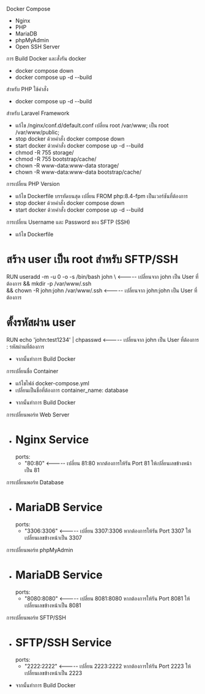 Docker Compose
- Nginx
- PHP
- MariaDB
- phpMyAdmin
- Open SSH Server

การ Build Docker และสั่งรัน docker
- docker compose down
- docker compose up -d --build
  
สำหรับ PHP ใช้คำสั่ง 
- docker compose up -d --build

สำหรับ Laravel Framework
- แก้ไข /nginx/conf.d/default.conf เปลี่ยน root /var/www; เป็น root /var/www/public;
- stop docker ด้วยคำสั่ง docker compose down
- start docker ด้วยคำสั่ง docker compose up -d --build
- chmod -R 755 storage/
- chmod -R 755 bootstrap/cache/
- chown -R www-data:www-data storage/
- chown -R www-data:www-data bootstrap/cache/

การเปลี่ยน PHP Version
- แก้ไข Dockerfile บรรทัดบนสุด เปลี่ยน FROM php:8.4-fpm เป็นเวอร์ชันที่ต้องการ
- stop docker ด้วยคำสั่ง docker compose down
- start docker ด้วยคำสั่ง docker compose up -d --build

การเปลี่ยน Username และ Password ของ SFTP (SSH)
- แก้ไข Dockerfile

# สร้าง user เป็น root สำหรับ SFTP/SSH
RUN useradd -m -u 0 -o -s /bin/bash john \       <----- เปลี่ยนจาก john เป็น User ที่ต้องการ
    && mkdir -p /var/www/.ssh \
    && chown -R john:john /var/www/.ssh          <----- เปลี่ยนจาก john:john เป็น User ที่ต้องการ

# ตั้งรหัสผ่าน user 
RUN echo 'john:test1234' | chpasswd              <----- เปลี่ยนจาก john เป็น User ที่ต้องการ : รหัสผ่านที่ต้องการ

* จากนั้นทำการ Build Docker

การเปลี่ยนชื่อ Container
- แก้ไขไฟล์ docker-compose.yml
- เปลี่ยนเป็นชื่อที่ต้องการ container_name: database
* จากนั้นทำการ Build Docker

การเปลี่ยนพอร์ท Web Server
-   # Nginx Service
    ports:
      - "80:80"                                <----- เปลี่ยน 81:80 หากต้องการให้รัน Port 81 ให้เปลี่ยนเลขข้างหน้าเป็น 81

การเปลี่ยนพอร์ท Database
-   # MariaDB Service
    ports:
      - "3306:3306"                            <----- เปลี่ยน 3307:3306 หากต้องการให้รัน Port 3307 ให้เปลี่ยนเลขข้างหน้าเป็น 3307
 
การเปลี่ยนพอร์ท phpMyAdmin
-   # MariaDB Service
    ports:
      - "8080:8080"                            <----- เปลี่ยน 8081:8080 หากต้องการให้รัน Port 8081 ให้เปลี่ยนเลขข้างหน้าเป็น 8081

การเปลี่ยนพอร์ท SFTP/SSH
-   # SFTP/SSH Service
    ports:
      - "2222:2222"                            <----- เปลี่ยน 2223:2222 หากต้องการให้รัน Port 2223 ให้เปลี่ยนเลขข้างหน้าเป็น 2223

* จากนั้นทำการ Build Docker
  
